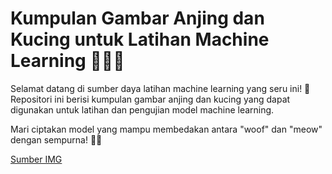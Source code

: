 # Kumpulan Gambar Anjing dan Kucing untuk Latihan Machine Learning 🐶🐱📸

Selamat datang di sumber daya latihan machine learning yang seru ini! 🚀 Repositori ini berisi kumpulan gambar anjing dan kucing yang dapat digunakan untuk latihan dan pengujian model machine learning.

Mari ciptakan model yang mampu membedakan antara "woof" dan "meow" dengan sempurna! 🐾🤖

[Sumber IMG](https://www.kaggle.com/datasets/shaunthesheep/microsoft-catsvsdogs-dataset)
